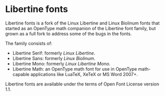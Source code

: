 Libertine fonts
===============

Libertine fonts is a fork of the Linux Libertine and Linux Biolinum fonts that
started as an OpenType math companion of the Libertine font family, but grown
as a full fork to address some of the bugs in the fonts.

The family consists of:

* Libertine Serif: formerly _Linux Libertine_.
* Libertine Sans: formerly _Linux Biolinum_.
* Libertine Mono: formerly _Linux Libertine Mono_.
* Libertine Math: an OpenType math font for use in OpenType math-capable
  applications like LuaTeX, XeTeX or MS Word 2007+.

Libertine fonts are available under the terms of Open Font License version 1.1.
